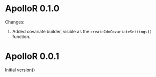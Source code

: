 ApolloR 0.1.0
=============

Changes:

1. Added covariate builder, visible as the `createCdmCovariateSettings()` function.


ApolloR 0.0.1
=============

Initial version()
